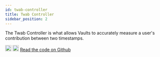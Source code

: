 ```yaml
---
id: twab-controller
title: Twab Controller
sidebar_position: 2
---
```


The Twab Controller is what allows Vaults to accurately measure a user's contribution between two timestamps.

<div className='flex-center'>
  <img src="/img/github.svg" width="20" height="20" className='github-img-dark' />
  <img src="/img/github-light.png" width="20" height="20" className='github-img-light' />
  <a href="https://github.com/generationsoftware/pt-v5-twab-controller">Read the code on Github</a>
</div>
